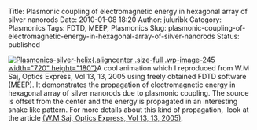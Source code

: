 Title: Plasmonic coupling of electromagnetic energy in hexagonal array of silver nanorods
Date: 2010-01-08 18:20
Author: juluribk
Category: Plasmonics
Tags: FDTD, MEEP, Plasmonics
Slug: plasmonic-coupling-of-electromagnetic-energy-in-hexagonal-array-of-silver-nanorods
Status: published

[![](http://juluribk.com/wp-content/uploads/2010/01/Plasmonics-silver-helix.gif "Plasmonics-silver-helix"){.aligncenter .size-full .wp-image-245 width="720" height="180"}](http://juluribk.com/wp-content/uploads/2010/01/Plasmonics-silver-helix.gif)A cool animation which I reproduced from W.M Saj, Optics Express, Vol 13, 13, 2005 using freely obtained FDTD software (MEEP). It demonstrates the propagation of electromagnetic energy in hexagonal array of silver nanorods due to plasmonic coupling. The source is offset from the center and the energy is propagated in an interesting snake like pattern. For more details about this kind of propagation,  look at the article [(W.M Saj, Optics Express, Vol 13, 13, 2005)](http://www.opticsinfobase.org/oe/abstract.cfm?URI=oe-13-13-4818).
